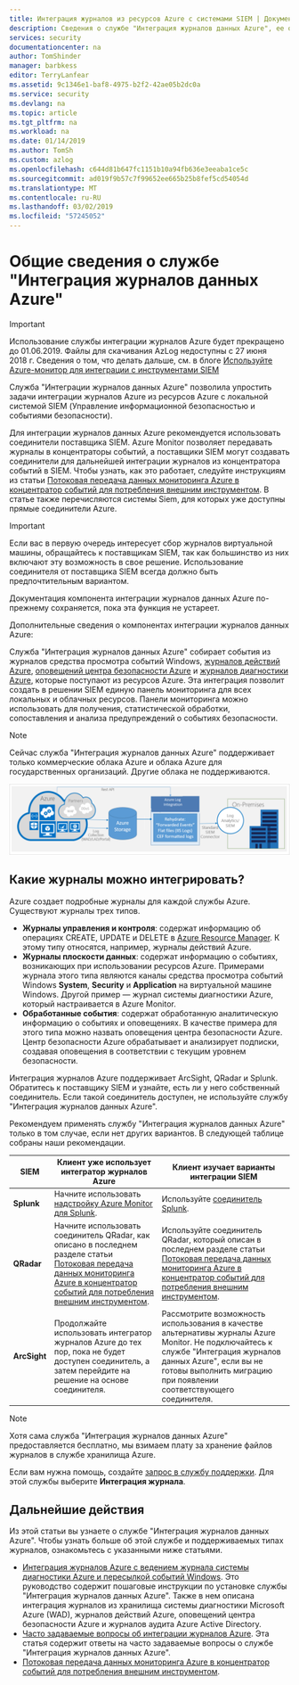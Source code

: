 ```yaml
---
title: Интеграция журналов из ресурсов Azure с системами SIEM | Документация Майкрософт
description: Сведения о службе "Интеграция журналов данных Azure", ее основных возможностях и принципах работы.
services: security
documentationcenter: na
author: TomShinder
manager: barbkess
editor: TerryLanfear
ms.assetid: 9c1346e1-baf8-4975-b2f2-42ae05b2dc0a
ms.service: security
ms.devlang: na
ms.topic: article
ms.tgt_pltfrm: na
ms.workload: na
ms.date: 01/14/2019
ms.author: TomSh
ms.custom: azlog
ms.openlocfilehash: c644d81b647fc1151b10a94fb636e3eeaba1ce5c
ms.sourcegitcommit: ad019f9b57c7f99652ee665b25b8fef5cd54054d
ms.translationtype: MT
ms.contentlocale: ru-RU
ms.lasthandoff: 03/02/2019
ms.locfileid: "57245052"
---
```

# <a name="introduction-to-azure-log-integration"></a>Общие сведения о службе "Интеграция журналов данных Azure"

>[!IMPORTANT]
> Использование службы интеграции журналов Azure будет прекращено до 01.06.2019. Файлы для скачивания AzLog недоступны с 27 июня 2018 г. Сведения о том, что делать дальше, см. в блоге [Используйте Azure-монитор для интеграции с инструментами SIEM](https://azure.microsoft.com/blog/use-azure-monitor-to-integrate-with-siem-tools/) 

Служба "Интеграции журналов данных Azure" позволила упростить задачи интеграции журналов Azure из ресурсов Azure с локальной системой SIEM (Управление информационной безопасностью и событиями безопасности).

 Для интеграции журналов данных Azure рекомендуется использовать соединители поставщика SIEM. Azure Monitor позволяет передавать журналы в концентраторы событий, а поставщики SIEM могут создавать соединители для дальнейшей интеграции журналов из концентратора событий в SIEM.  Чтобы узнать, как это работает, следуйте инструкциям из статьи [Потоковая передача данных мониторинга Azure в концентратор событий для потребления внешним инструментом](../azure-monitor/platform/stream-monitoring-data-event-hubs.md). В статье также перечисляются системы Siem, для которых уже доступны прямые соединители Azure.  

> [!IMPORTANT]
> Если вас в первую очередь интересует сбор журналов виртуальной машины, обращайтесь к поставщикам SIEM, так как большинство из них включают эту возможность в свое решение. Использование соединителя от поставщика SIEM всегда должно быть предпочтительным вариантом.

Документация компонента интеграции журналов данных Azure по-прежнему сохраняется, пока эта функция не устареет.

Дополнительные сведения о компонентах интеграции журналов данных Azure:

Служба "Интеграция журналов данных Azure" собирает события из журналов средства просмотра событий Windows, [журналов действий Azure](../azure-monitor/platform/activity-logs-overview.md), [оповещений центра безопасности Azure](../security-center/security-center-intro.md) и [журналов диагностики Azure](../azure-monitor/platform/diagnostic-logs-overview.md), которые поступают из ресурсов Azure. Эта интеграция позволит создать в решении SIEM единую панель мониторинга для всех локальных и облачных ресурсов. Панели мониторинга можно использовать для получения, статистической обработки, сопоставления и анализа предупреждений о событиях безопасности.

> [!NOTE]
> Сейчас служба "Интеграция журналов данных Azure" поддерживает только коммерческие облака Azure и облака Azure для государственных организаций. Другие облака не поддерживаются.

![Процесс интеграции журналов данных Azure][1]

## <a name="what-logs-can-i-integrate"></a>Какие журналы можно интегрировать?

Azure создает подробные журналы для каждой службы Azure. Существуют журналы трех типов.

* **Журналы управления и контроля**: содержат информацию об операциях CREATE, UPDATE и DELETE в [Azure Resource Manager](../azure-resource-manager/resource-group-overview.md). К этому типу относятся, например, журналы действий Azure.
* **Журналы плоскости данных**: содержат информацию о событиях, возникающих при использовании ресурсов Azure. Примерами журнала этого типа являются каналы средства просмотра событий Windows **System**, **Security** и **Application** на виртуальной машине Windows. Другой пример — журнал системы диагностики Azure, который настраивается в Azure Monitor.
* **Обработанные события**: содержат обработанную аналитическую информацию о событиях и оповещениях. В качестве примера для этого типа можно назвать оповещения центра безопасности Azure. Центр безопасности Azure обрабатывает и анализирует подписки, создавая оповещения в соответствии с текущим уровнем безопасности.

Интеграция журналов Azure поддерживает ArcSight, QRadar и Splunk. Обратитесь к поставщику SIEM и узнайте, есть ли у него собственный соединитель. Если такой соединитель доступен, не используйте службу "Интеграция журналов данных Azure".

Рекомендуем применять службу "Интеграция журналов данных Azure" только в том случае, если нет других вариантов. В следующей таблице собраны наши рекомендации.

|SIEM | Клиент уже использует интегратор журналов Azure | Клиент изучает варианты интеграции SIEM|
|---------|--------------------------|-------------------------------------------|
|**Splunk** | Начните использовать [надстройку Azure Monitor для Splunk](https://splunkbase.splunk.com/app/3534/). | Используйте [соединитель Splunk](https://splunkbase.splunk.com/app/3534/). |
|**QRadar** | Начните использовать соединитель QRadar, как описано в последнем разделе статьи [Потоковая передача данных мониторинга Azure в концентратор событий для потребления внешним инструментом](../azure-monitor/platform/stream-monitoring-data-event-hubs.md). | Используйте соединитель QRadar, который описан в последнем разделе статьи [Потоковая передача данных мониторинга Azure в концентратор событий для потребления внешним инструментом](../azure-monitor/platform/stream-monitoring-data-event-hubs.md). |
|**ArcSight** | Продолжайте использовать интегратор журналов Azure до тех пор, пока не будет доступен соединитель, а затем перейдите на решение на основе соединителя.  | Рассмотрите возможность использования в качестве альтернативы журналы Azure Monitor. Не подключайтесь к службе "Интеграция журналов данных Azure", если вы не готовы выполнить миграцию при появлении соответствующего соединителя. |

> [!NOTE]
> Хотя сама служба "Интеграция журналов данных Azure" предоставляется бесплатно, мы взимаем плату за хранение файлов журналов в службе хранилища Azure.

Если вам нужна помощь, создайте [запрос в службу поддержки](../azure-supportability/how-to-create-azure-support-request.md). Для этой службы выберите **Интеграция журнала**.

## <a name="next-steps"></a>Дальнейшие действия

Из этой статьи вы узнаете о службе "Интеграция журналов данных Azure". Чтобы узнать больше об этой службе и поддерживаемых типах журналов, ознакомьтесь с указанными ниже статьями.

* [Интеграция журналов Azure с ведением журнала системы диагностики Azure и пересылкой событий Windows](security-azure-log-integration-get-started.md). Это руководство содержит пошаговые инструкции по установке службы "Интеграция журналов данных Azure". Также в нем описана интеграция журналов из хранилища системы диагностики Microsoft Azure (WAD), журналов действий Azure, оповещений центра безопасности Azure и журналов аудита Azure Active Directory.
* [Часто задаваемые вопросы об интеграции журналов Azure](security-azure-log-integration-faq.md). Эта статья содержит ответы на часто задаваемые вопросы о службе "Интеграция журналов данных Azure".
* [Потоковая передача данных мониторинга Azure в концентратор событий для потребления внешним инструментом](../azure-monitor/platform/stream-monitoring-data-event-hubs.md).

<!--Image references-->
[1]: ./media/security-azure-log-integration-overview/azure-log-integration.png
